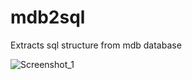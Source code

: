 # mdb2sql
Extracts sql structure from mdb database


![Screenshot_1](https://github.com/hmachine83/mdb2sql/assets/12422024/bbaad90e-4997-46c9-ad01-6eabf279faf2)
